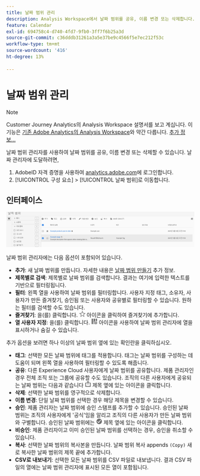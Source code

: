 ```yaml
---
title: 날짜 범위 관리
description: Analysis Workspace에서 날짜 범위를 공유, 이름 변경 또는 삭제합니다.
feature: Calendar
exl-id: 694758c4-d740-4fd7-9fb0-3ff7f6b25a3d
source-git-commit: c36dddb31261a3a5e37be9c4566f5e7ec212f53c
workflow-type: tm+mt
source-wordcount: '416'
ht-degree: 13%

---
```


# 날짜 범위 관리

>[!NOTE]
>
>Customer Journey Analytics의 Analysis Workspace 설명서를 보고 계십니다. 이 기능은 [기존 Adobe Analytics의 Analysis Workspace](https://experienceleague.adobe.com/docs/analytics/analyze/analysis-workspace/home.html?lang=ko-KR)와 약간 다릅니다. [추가 정보...](/help/getting-started/cja-aa.md)

날짜 범위 관리자를 사용하여 날짜 범위를 공유, 이름 변경 또는 삭제할 수 있습니다. 날짜 관리자에 도달하려면,

1. AdobeID 자격 증명을 사용하여 [analytics.adobe.com](https://analytics.adobe.com)에 로그인합니다.
1. [!UICONTROL 구성 요소] > [!UICONTROL 날짜 범위]로 이동합니다.

## 인터페이스

![UI](../assets/date-range-ui.png)

날짜 범위 관리자에는 다음 옵션이 포함되어 있습니다.

* **추가**: 새 날짜 범위를 만듭니다. 자세한 내용은 [날짜 범위 만들기](create.md) 추가 정보.
* **제목별로 검색**: 제목별로 날짜 범위를 검색합니다. 결과는 여기에 입력한 텍스트를 기반으로 필터링됩니다.
* **필터**: 왼쪽 열을 사용하여 날짜 범위를 필터링합니다. 사용자 지정 태그, 소유자, 사용자가 만든 즐겨찾기, 승인됨 또는 사용자와 공유별로 필터링할 수 있습니다. 원하는 필터를 검색할 수도 있습니다.
* **즐겨찾기**: 을(를) 클릭합니다. ![별](../assets/star.png) 아이콘을 클릭하여 즐겨찾기에 추가합니다.
* **열 사용자 지정**: 을(를) 클릭합니다. ![열](../assets/columns.png) 아이콘을 사용하여 날짜 범위 관리자에 열을 표시하거나 숨길 수 있습니다.

추가 옵션을 보려면 하나 이상의 날짜 범위 옆에 있는 확인란을 클릭하십시오.

* **태그**: 선택한 모든 날짜 범위에 태그를 적용합니다. 태그는 날짜 범위를 구성하는 데 도움이 되며 왼쪽 열을 사용하여 필터링할 수 있도록 해줍니다.
* **공유**: 다른 Experience Cloud 사용자에게 날짜 범위를 공유합니다. 제품 관리자인 경우 전체 조직 또는 그룹에 공유할 수도 있습니다. 조직의 다른 사용자에게 공유되는 날짜 범위는 다음과 같습니다 ![공유](../assets/shared.png) 제목 옆에 있는 아이콘을 클릭합니다.
* **삭제**: 선택한 날짜 범위를 영구적으로 삭제합니다.
* **이름 변경**: 단일 날짜 범위를 선택한 경우 해당 제목을 변경할 수 있습니다.
* **승인**: 제품 관리자는 날짜 범위에 승인 스탬프를 추가할 수 있습니다. 승인된 날짜 범위는 조직의 사용자에게 &#39;공식&#39;임을 알리고 조직의 다른 사용자가 만든 날짜 범위와 구별합니다. 승인된 날짜 범위에는 ![승인됨](../assets/approved.png) 제목 옆에 있는 아이콘을 클릭합니다.
* **비승인**: 제품 관리자이고 이미 승인된 날짜 범위를 선택하는 경우, 승인을 취소할 수 있습니다.
* **복사**: 선택한 날짜 범위의 복사본을 만듭니다. 날짜 범위 복사 appends `(Copy)` 새로 복사한 날짜 범위의 제목 끝에 추가합니다.
* **CSV로 내보내기**: 선택한 모든 날짜 범위를 CSV 파일로 내보냅니다. 결과 CSV 파일의 열에는 날짜 범위 관리자에 표시된 모든 열이 포함됩니다.
